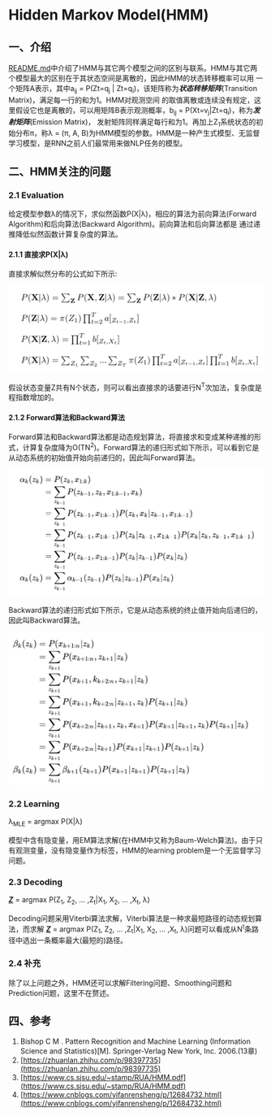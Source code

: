 # Hidden Markov Model(HMM)
## 一、介绍

[README.md](../README.md)中介绍了HMM与其它两个模型之间的区别与联系。HMM与其它两个模型最大的区别在于其状态空间是离散的，因此HMM的状态转移概率可以用
一个矩阵A表示，其中a<sub>ij</sub> = P(Zt=q<sub>j</sub> | Zt=q<sub>i</sub>)，该矩阵称为***状态转移矩阵***(Transition Matrix)，满足每一行的和为1。HMM对观测空间
的取值离散或连续没有规定，这里假设它也是离散的，可以用矩阵B表示观测概率，b<sub>ij</sub> = P(Xt=v<sub>j</sub>|Zt=q<sub>i</sub>)，称为***发射矩阵***(Emission Matrix)，
发射矩阵同样满足每行和为1。再加上Z<sub>1</sub>系统状态的初始分布π，称λ = (π, A, B)为HMM模型的参数。HMM是一种产生式模型、无监督学习模型，是RNN之前人们最常用来做NLP任务的模型。
## 二、HMM关注的问题

### 2.1 Evaluation 

给定模型参数λ的情况下，求似然函数P(X|λ)，相应的算法为前向算法(Forward Algorithm)和后向算法(Backward Algorithm)。前向算法和后向算法都是
通过递推降低似然函数计算复杂度的算法。

#### 2.1.1 直接求P(X|λ)

直接求解似然分布的公式如下所示:

![HMM_evaluation](../resources/HMM/HMM_evaluation.jpg)

假设状态变量Z共有N个状态，则可以看出直接求的话要进行N<sup>T</sup>次加法，复杂度是程指数增加的。

#### 2.1.2 Forward算法和Backward算法

Forward算法和Backward算法都是动态规划算法，将直接求和变成某种递推的形式，计算复杂度降为O(TN<sup>2</sup>)。Forward算法的递归形式如下所示，可以看到它是从动态系统的初始值开始向前递归的，因此叫Forward算法。

![HMM_Forward](../resources/HMM/HMM_forward.png)

Backward算法的递归形式如下所示，它是从动态系统的终止值开始向后递归的，因此叫Backward算法。

![HMM_Forward](../resources/HMM/HMM_backward.png)

### 2.2 Learning

λ<sub>MLE</sub> = argmax P(X|λ)

模型中含有隐变量，用EM算法求解(在HMM中又称为Baum-Welch算法)。由于只有观测变量，没有隐变量作为标签，HMM的learning problem是一个无监督学习问题。


### 2.3 Decoding

***<u>Z</u>*** = argmax P(Z<sub>1</sub>, Z<sub>2</sub>, ... ,Z<sub>t</sub>|X<sub>1</sub>, X<sub>2</sub>, ... ,X<sub>t</sub>, λ)

Decoding问题采用Viterbi算法求解，Viterbi算法是一种求最短路径的动态规划算法，而求解
***<u>Z</u>*** = argmax P(Z<sub>1</sub>, Z<sub>2</sub>, ... ,Z<sub>t</sub>|X<sub>1</sub>, X<sub>2</sub>, ... ,X<sub>t</sub>, λ)问题可以看成从N<sup>t</sup>条路径中选出一条概率最大(最短的)路径。

### 2.4 补充
除了以上问题之外，HMM还可以求解Filtering问题、Smoothing问题和Prediction问题，这里不在赘述。



## 四、参考
1. Bishop C M . Pattern Recognition and Machine Learning (Information Science and Statistics)[M]. Springer-Verlag New York, Inc. 2006.(13章)
2. [https://zhuanlan.zhihu.com/p/98397735](https://zhuanlan.zhihu.com/p/98397735)
3. [https://www.cs.sjsu.edu/~stamp/RUA/HMM.pdf](https://www.cs.sjsu.edu/~stamp/RUA/HMM.pdf)
4. [https://www.cnblogs.com/yifanrensheng/p/12684732.html](https://www.cnblogs.com/yifanrensheng/p/12684732.html)
